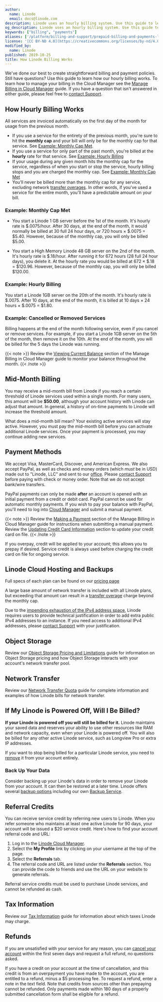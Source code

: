 ```yaml
---
author:
  name: Linode
  email: docs@linode.com
description: Linode uses an hourly billing system. Use this guide to learn about how our hourly billing works, when invoices are issued, which payment methods are accepted, and other key billing information.
og_description: Linode uses an hourly billing system. Use this guide to learn about how our hourly billing works, when invoices are issued, which payment methods are accepted, and other key billing information.
keywords: ["billing", "payments"]
aliases: ['/platform/billing-and-support/prepaid-billing-and-payments-legacy/', '/platform/billing-and-support/upgrade-to-hourly-billing/']
license: '[CC BY-ND 4.0](https://creativecommons.org/licenses/by-nd/4.0)'
modified_by:
  name: Linode
published: 2019-10-25
title: How Linode Billing Works
---
```


We've done our best to create straightforward billing and payment policies. Still have questions? Use this guide to learn how our hourly billing works. To learn how to manage your billing in the Cloud Manager see the [Manage Billing in Cloud Manager](/docs/platform/billing-and-support/manage-billing-in-cloud-manager/) guide. If you have a question that isn't answered in either guide, please feel free to [contact Support](/docs/platform/billing-and-support/support/).

## How Hourly Billing Works

All services are invoiced automatically on the first day of the month for usage from the previous month.

  - If you use a service for the entirety of the previous month, you're sure to hit the **monthly cap** and your bill will only be for the monthly cap for that service. See [Example: Monthly Cap Met](#example-monthly-cap-met).
  - If you use a service for only part of the past month, you're billed at the **hourly** rate for that service. See [Example: Hourly Billing](#example-hourly-billing)
  - If your usage during any given month hits the monthly cap for the service, regardless of when you start or stop the service, hourly billing stops and you are charged the monthly cap. See [Example: Monthly Cap Met](#example-monthly-cap-met)
  - You'll never be billed more than the monthly cap for any service, excluding network [transfer overages](/docs/platform/billing-and-support/network-transfer-quota/#how-overages-work). In other words, if you've used a service for the entire month, you'll have a predictable amount on your bill.

### Example: Monthly Cap Met

- You start a Linode 1 GB server before the 1st of the month. It's hourly rate is $.0075/hour. After 30 days, at the end of the month, it would normally be billed at 30 full 24 hour days, or 720 hours &times; $.0075 = $5.40. However, because of the monthly cap, you will only be billed $5.00.

- You start a High Memory Linode 48 GB server on the 2nd of the month. It's hourly rate is $.18/hour. After running it for 672 hours (28 full 24 hour days), you delete it. At the hourly rate you would be billed at 672 &times; $.18 = $120.96. However, because of the monthly cap, you will only be billed $120.00.

### Example: Hourly Billing

You start a Linode 1GB server on the 20th of the month. It's hourly rate is $.0075. After 10 days, at the end of the month, it is billed at 10 days &times; 24 hours &times; $.0075 = $1.80.

### Example: Cancelled or Removed Services

Billing happens at the end of the month following service, even if you cancel or remove services. For example, if you start a Linode 1GB server on the 5th of the month, then remove it on the 10th. At the end of the month, you will be billed for the 5 days the Linode was running.

{{< note >}}
Review the [Viewing Current Balance](/docs/platform/billing-and-support/manage-billing-in-cloud-manager/#viewing-current-balance) section of the Manage Billing in Cloud Manager guide to monitor your balance throughout the month.
{{< /note >}}

## Mid-Month Billing

You may receive a mid-month bill from Linode if you reach a certain threshold of Linode services used within a single month. For many users, this amount will be **$50.00**, although your account history with Linode can adjust that amount. In general, a history of on-time payments to Linode will increase the threshold amount.

What does a mid-month bill mean? Your existing active services will stay active. However, you must pay the mid-month bill before you can activate additional Linode services. Once your payment is processed, you may continue adding new services.

## Payment Methods

We accept Visa, MasterCard, Discover, and American Express. We also accept PayPal, as well as checks and money orders (which *must* be in USD) made out to "Linode, LLC" and sent to our [office](http://www.linode.com/contact). Please [contact Support](/docs/platform/billing-and-support/support/) before paying with check or money order. Note that we do not accept bank/wire transfers.

PayPal payments can only be made **after** an account is opened with an initial payment from a credit or debit card. PayPal cannot be used for automatic monthly payments. If you wish to pay your balance with PayPal, you'll need to log into [Cloud Manager](http://cloud.linode.com) and submit a manual payment.

{{< note >}}
Review the [Making a Payment](/docs/platform/billing-and-support/manage-billing-in-cloud-manager/#making-a-payment) section of the Manage Billing in Cloud Manager guide for instructions when submitting a manual payment. Review the [Updating Credit Card Information](/docs/platform/billing-and-support/manage-billing-in-cloud-manager/#updating-credit-card-information) section to update your credit card on file.
{{< /note >}}

If you overpay, credit will be applied to your account; this allows you to prepay if desired. Service credit is always used before charging the credit card on file for ongoing service.

## Linode Cloud Hosting and Backups

Full specs of each plan can be found on our [pricing page](https://www.linode.com/pricing)

A large base amount of network transfer is included with all Linode plans, but exceeding that amount can result in a [transfer overage](/docs/platform/billing-and-support/network-transfer-quota/#how-overages-work) charge beyond the monthly cap.

Due to the [impending exhaustion of the IPv4 address space](http://en.wikipedia.org/wiki/IPv4_address_exhaustion), Linode requires users to provide technical justification in order to add extra public IPv4 addresses to an instance. If you need access to additional IPv4 addresses, please [contact Support](/docs/platform/billing-and-support/support/) with your justification.

## Object Storage

Review our [Object Storage Pricing and Limitations](/docs/platform/object-storage/pricing-and-limitations/) guide for information on Object Storage pricing and how Object Storage interacts with your account's network transfer pool.

## Network Transfer

Review our [Network Transfer Quota](/docs/platform/billing-and-support/network-transfer-quota/) guide for complete information and examples of how Linode bills for network transfer.

## If My Linode is Powered Off, Will I Be Billed?

**If your Linode is powered off you will still be billed for it.** Linode maintains your saved data and reserves your ability to use other resources like RAM and network capacity, even when your Linode is powered off. You will also be billed for any other active Linode service, such as Longview Pro or extra IP addresses.

If you want to stop being billed for a particular Linode service, you need to [remove](/docs/platform/billing-and-support/manage-billing-in-cloud-manager/#removing-services) it from your account entirely.

### Back Up Your Data

Consider backing up your Linode's data in order to remove your Linode from your account. It can then be restored at a later time. Linode offers several [backup options](/docs/security/backups/backing-up-your-data/) including our own [Backup Service](https://www.linode.com/backups/).

## Referral Credits

You can receive service credit by referring new users to Linode. When you refer someone who maintains at least one active Linode for 90 days, your account will be issued a $20 service credit. Here's how to find your account referral code and URL:

1.  Log in to the [Linode Cloud Manager](http://cloud.linode.com).
1.  Select the **My Profile** link by clicking on your username at the top of the page.
1.  Select the **Referrals** tab.
1.  The referral code and URL are listed under the **Referrals** section. You can provide the code to friends and use the URL on your website to generate referrals.

Referral service credits must be used to purchase Linode services, and cannot be refunded as cash.

## Tax Information

Review our [Tax Information](/docs/platform/billing-and-support/tax-information/) guide for information about which taxes Linode may charge.

## Refunds

If you are unsatisfied with your service for any reason, you can [cancel your account](/docs/platform/billing-and-support/manage-billing-in-cloud-manager/#cancelling-your-account) within the first seven days and request a full refund, no questions asked.

If you have a credit on your account at the time of cancellation, and this credit is from an overpayment you have made to the account, you are entitled to a refund, minus a $5 processing fee. To request a refund, enter a note in the text field. Note that credits from sources other than prepaying cannot be refunded. Only payments made within 180 days of a properly submitted cancellation form shall be eligible for a refund.
